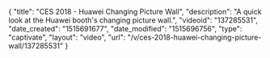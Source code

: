 {
    "title": "CES 2018 - Huawei Changing Picture Wall",
    "description": "A quick look at the Huawei booth's changing picture wall.",
    "videoid": "137285531",
    "date_created": "1515691677",
    "date_modified": "1515696756",
    "type": "captivate",
    "layout": "video",
    "url": "\/v\/ces-2018-huawei-changing-picture-wall\/137285531"
}